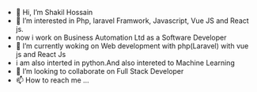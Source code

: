 - 👋 Hi, I’m Shakil Hossain
- 👀 I’m interested in Php, laravel Framwork, Javascript, Vue JS and React js. 
- now i work on Business Automation Ltd as a Software Developer 
- 🌱 I’m currently woking on Web development with php(Laravel) with vue js and React Js
- i am also interted in python.And also intereted to Machine Learning
- 💞️ I’m looking to collaborate on Full Stack Developer
- 📫 How to reach me ...

<!---
shakil10sk/shakil10sk is a ✨ special ✨ repository because its `README.md` (this file) appears on your GitHub profile.
You can click the Preview link to take a look at your changes.
--->
